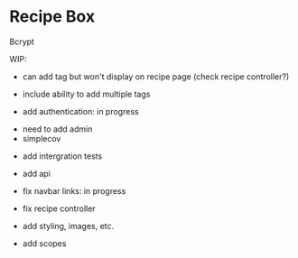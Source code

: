 # Recipe Box

Bcrypt

WIP:

* can add tag but won't display on recipe page (check recipe controller?)

* include ability to add multiple tags

* add authentication: in progress
- need to add admin
- simplecov

* add intergration tests

* add api

* fix navbar links: in progress

* fix recipe controller

* add styling, images, etc.

* add scopes